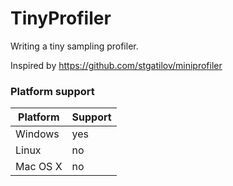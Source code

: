 # TinyProfiler

Writing a tiny sampling profiler.

Inspired by https://github.com/stgatilov/miniprofiler


### Platform support 
| Platform | Support |
|----------|---------|
| Windows	 |   yes	 |
| Linux		 |   no    |
| Mac OS X |	 no		 |
